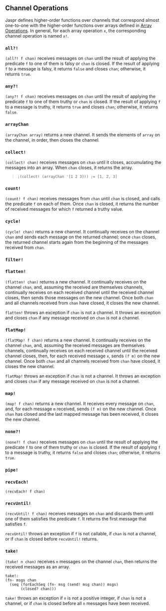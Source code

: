 
## Channel Operations

Jaspr defines higher-order functions over channels that correspond almost one-to-one with the higher-order functions over arrays defined in [Array Operations](arrays.jaspr.md). In general, for each array operation `x`, the corresponding channel operation is named `x!`.

### `all?!`

`(all?! f chan)` receives messages on `chan` until the result of applying the predicate `f` to one of them is falsy or `chan` is closed. If the result of applying `f` to a message is falsy, it returns `false` and closes `chan`; otherwise, it returns `true`.

### `any?!`

`(any?! f chan)` receives messages on `chan` until the result of applying the predicate `f` to one of them truthy or `chan` is closed. If the result of applying `f` to a message is truthy, it returns `true` and closes `chan`; otherwise, it returns `false`.

### `arrayChan`

`(arrayChan array)` returns a new channel. It sends the elements of `array` on the channel, in order, then closes the channel.

### `collect!`

`(collect! chan)` receives messages on `chan` until it closes, accumulating the messages into an array. When `chan` closes, it returns the array.

>     ;(collect! (arrayChan '[1 2 3])) ;= [1, 2, 3]

### `count!`

`(count! f chan)` receives messages from `chan` until `chan` is closed, and calls the predicate `f` on each of them. Once `chan` is closed, it returns the number of received messages for which `f` returned a truthy value.

### `cycle!`

`(cycle! chan)` returns a new channel. It continually receives on the channel `chan` and sends each message on the returned channel; once `chan` closes, the returned channel starts again from the beginning of the messages received from `chan`.

### `filter!`

### `flatten!`

`(flatten! chan)` returns a new channel. It continually receives on the channel `chan`, and, assuming the received are themselves channels, continually receives on each received channel until the received channel closes, then sends those messages on the new channel. Once both `chan` and all channels received from `chan` have closed, it closes the new channel.

`flatten!` throws an exception if `chan` is not a channel. It throws an exception and closes `chan` if any message received on `chan` is not a channel.

### `flatMap!`

`(flatMap! f chan)` returns a new channel. It continually receives on the channel `chan`, and, assuming the received messages are themselves channels, continually receives on each received channel until the received channel closes, then, for each received message `x`, sends `(f m)` on the new channel. Once both `chan` and all channels received from `chan` have closed, it closes the new channel.

`flatMap!` throws an exception if `chan` is not a channel. It throws an exception and closes `chan` if any message received on `chan` is not a channel.

### `map!`

`(map! f chan)` returns a new channel. It receives every message on `chan`, and, for each message `m` received, sends `(f m)` on the new channel. Once `chan` has closed and the last mapped message has been received, it closes the new channel.

### `none?!`

`(none?! f chan)` receives messages on `chan` until the result of applying the predicate `f` to one of them truthy or `chan` is closed. If the result of applying `f` to a message is truthy, it returns `false` and closes `chan`; otherwise, it returns `true`.

### `pipe!`

### `recvEach!`

`(recvEach! f chan)` 

### `recvUntil!`

`(recvUntil! f chan)` receives messages on `chan` and discards them until one of them satisfies the predicate `f`. It returns the first message that satisfies `f`.

`recvUntil!` throws an exception if `f` is not callable, if `chan` is not a channel, or if `chan` is closed before `recvUntil!` returns.

### `take!`

`(take! n chan)` receives `n` messages on the channel `chan`, then returns the received messages as an array. 

    take!:
    (fn- msgs chan
      (seq (forEachSeq (fn- msg (send! msg chan)) msgs)
           (closed? chan)))

`take!` throws an exception if `n` is not a positive integer, if `chan` is not a channel, or if `chan` is closed before all `n` messages have been received.
